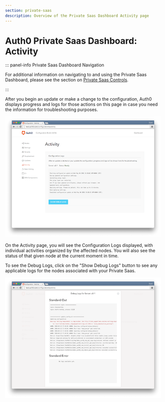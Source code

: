 ```yaml
---
section: private-saas
description: Overview of the Private Saas Dashboard Activity page
---
```


# Auth0 Private Saas Dashboard: Activity

::: panel-info Private Saas Dashboard Navigation

For additional information on navigating to and using the Private Saas Dashboard, please see the section on [Private Saas Controls](/private-saas/dashboard#private-saas-controls).

:::

After you begin an update or make a change to the configuration, Auth0 displays progress and logs for those actions on this page in case you need the information for troubleshooting purposes.

![](/media/articles/private-saas/dashboard/activity.png)

On the Activity page, you will see the Configuration Logs displayed, with individual activities organized by the affected nodes. You will also see the status of that given node at the current moment in time.

To see the Debug Logs, click on the "Show Debug Logs" button to see any applicable logs for the nodes associated with your Private Saas.

![](/media/articles/private-saas/dashboard/debug-logs.png)
